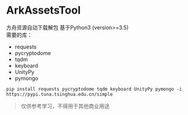 # ArkAssetsTool
方舟资源自动下载解包
基于Python3 (version>=3.5)  
需要的库：
- requests
- pycryptodome
- tqdm
- keyboard
- UnityPy
- pymongo
```
pip install requests pycryptodome tqdm keyboard UnityPy pymongo -i https://pypi.tuna.tsinghua.edu.cn/simple
```
> 仅供参考学习，不得用于其他商业用途
